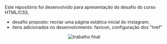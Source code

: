 Este repositório foi desenvolvido para apresentação do desafio do curso HTML/CSS,

- desafio proposto: recriar uma página estática inicial do instagram;
- itens adicionados no desenvolvimento: favicon, configuração dos "href"

<div align="center">
            <img src="print_tela.png" alt="trabalho final" >
</div>


